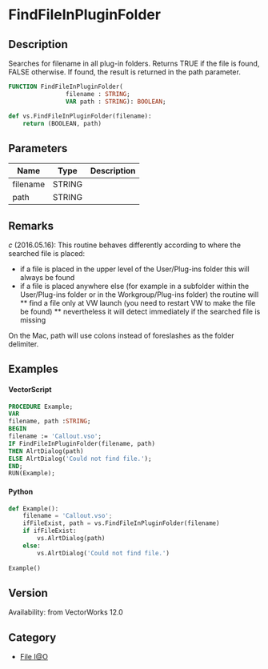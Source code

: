 # FindFileInPluginFolder

## Description
Searches for filename in all plug-in folders.  Returns TRUE if the file is found, FALSE otherwise.  If found, the result is returned in the path parameter.

```pascal
FUNCTION FindFileInPluginFolder(
				filename : STRING;
				VAR path : STRING): BOOLEAN;
```

```python
def vs.FindFileInPluginFolder(filename):
    return (BOOLEAN, path)
```

## Parameters
|Name|Type|Description|
|---|---|---|
|filename|STRING|   |
|path|STRING|   |

## Remarks
*_c_* (2016.05.16): This routine behaves differently according to where the searched file is placed:
* if a file is placed in the upper level of the User/Plug-ins folder this will always be found
* if a file is placed anywhere else (for example in a subfolder within the User/Plug-ins folder or in the Workgroup/Plug-ins folder) the routine will
** find a file only at VW launch (you need to restart VW to make the file be found)
** nevertheless it will detect immediately if the searched file is missing


On the Mac, path will use colons instead of foreslashes as the folder delimiter.

## Examples
#### VectorScript ####
```pascal
PROCEDURE Example;
VAR
filename, path :STRING;
BEGIN
filename := 'Callout.vso';
IF FindFileInPluginFolder(filename, path) 
THEN AlrtDialog(path)
ELSE AlrtDialog('Could not find file.');
END;
RUN(Example);
```
#### Python ####
```python
def Example():
	filename = 'Callout.vso';
	ifFileExist, path = vs.FindFileInPluginFolder(filename) 
	if ifFileExist:
		vs.AlrtDialog(path)
	else: 
		vs.AlrtDialog('Could not find file.')
		
Example()
```

## Version
Availability: from VectorWorks 12.0

## Category
* [File I@O](../Categories/File%20IO.md)
